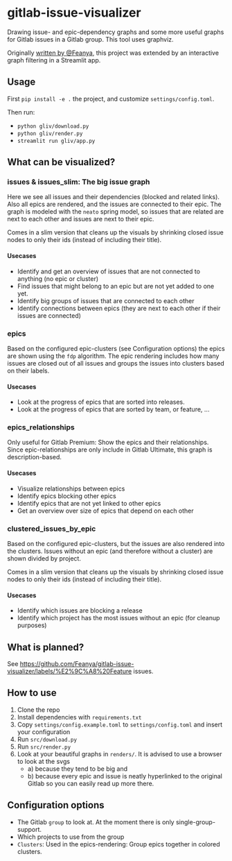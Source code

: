 # gitlab-issue-visualizer
Drawing issue- and epic-dependency graphs and some more useful graphs for Gitlab issues in a Gitlab group. 
This tool uses graphviz.

Originally [written by @Feanya](https://github.com/Feanya/gitlab-issue-visualizer), this project was extended by an interactive graph filtering in a Streamlit app.

## Usage

First `pip install -e .` the project, and customize `settings/config.toml`.

Then run:

* `python gliv/download.py`
* `python gliv/render.py`
* `streamlit run gliv/app.py`


## What can be visualized?
### issues & issues_slim: The big issue graph
Here we see all issues and their dependencies (blocked and related links).
Also all epics are rendered, and the issues are connected to their epic. 
The graph is modeled with the `neato` spring model, so issues that are related are next to each other and issues are next to their epic.

Comes in a slim version that cleans up the visuals by shrinking closed issue nodes to only their ids (instead of including their title).

#### Usecases
- Identify and get an overview of issues that are not connected to anything (no epic or cluster)
- Find issues that might belong to an epic but are not yet added to one yet.
- Identify big groups of issues that are connected to each other
- Identify connections between epics (they are next to each other if their issues are connected)

### epics
Based on the configured epic-clusters (see Configuration options) the epics are shown using the `fdp` algorithm.
The epic rendering includes how many issues are closed out of all issues and groups the issues into clusters based on their labels.

#### Usecases
- Look at the progress of epics that are sorted into releases.
- Look at the progress of epics that are sorted by team, or feature, ...


### epics_relationships
Only useful for Gitlab Premium:
Show the epics and their relationships. 
Since epic-relationships are only include in Gitlab Ultimate, this graph is description-based.

#### Usecases
- Visualize relationships between epics
- Identify epics blocking other epics
- Identify epics that are not yet linked to other epics
- Get an overview over size of epics that depend on each other


### clustered_issues_by_epic
Based on the configured epic-clusters, but the issues are also rendered into the clusters. 
Issues without an epic (and therefore without a cluster) are shown divided by project.

Comes in a slim version that cleans up the visuals by shrinking closed issue nodes to only their ids (instead of including their title).

#### Usecases
- Identify which issues are blocking a release
- Identify which project has the most issues without an epic (for cleanup purposes)


## What is planned?
See https://github.com/Feanya/gitlab-issue-visualizer/labels/%E2%9C%A8%20Feature issues.

## How to use
1. Clone the repo
2. Install dependencies with `requirements.txt`
3. Copy `settings/config.example.toml` to `settings/config.toml` and insert your configuration
4. Run `src/download.py`
5. Run `src/render.py`
6. Look at your beautiful graphs in `renders/`. It is advised to use a browser to look at the svgs 
   - a) because they tend to be big and
   - b) because every epic and issue is neatly hyperlinked to the original Gitlab so you can easily read up more there.

## Configuration options
- The Gitlab `group` to look at. At the moment there is only single-group-support.
- Which projects to use from the group
- `Clusters`: Used in the epics-rendering: Group epics together in colored clusters.
